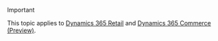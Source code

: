 > [!IMPORTANT]
> This topic applies to [Dynamics 365 Retail](../index.md) and [Dynamics 365 Commerce (Preview)](../../commerce.index.md).

